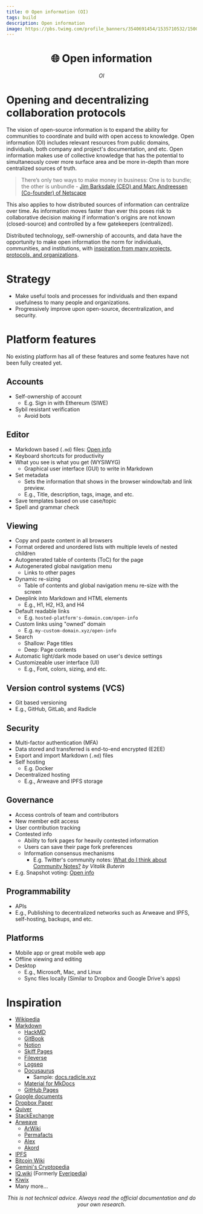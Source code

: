```yaml
---
title: 🌐 Open information (OI)
tags: build
description: Open information
image: https://pbs.twimg.com/profile_banners/3540691454/1535710532/1500x500
---
```


<h1 style="text-align: center;">🌐 Open information</h1>

<p style="text-align: center; font-style: italic;">OI </p>


# Opening and decentralizing collaboration protocols

The vision of open-source information is to expand the ability for communities to coordinate and build with open access to knowledge. Open information (OI) includes relevant resources from public domains, individuals, both company and project's documentation, and etc. Open information makes use of collective knowledge that has the potential to simultaneously cover more surface area and be more in-depth than more centralized sources of truth.

> There’s only two ways to make money in business: One is to bundle; the other is unbundle - [Jim Barksdale (CEO) and Marc Andreessen (Co-founder) of Netscape](https://a16z.com/2013/12/18/the-future-of-work-cars-and-the-wisdom-in-saying-no/)

This also applies to how distributed sources of information can centralize over time. As information moves faster than ever this poses risk to collaborative decision making if information's origins are not known (closed-source) and controlled by a few gatekeepers (centralized).

Distributed technology, self-ownership of accounts, and data have the opportunity to make open information the norm for individuals, communities, and institutions, with [inspiration from many projects, protocols, and organizations](#Inspiration).


# Strategy

- Make useful tools and processes for individuals and then expand usefulness to many people and organizations.
- Progressively improve upon open-source, decentralization, and security.


# Platform features

No existing platform has all of these features and some features have not been fully created yet.

## Accounts

- Self-ownership of account
    - E.g. Sign in with Ethereum (SIWE)
- Sybil resistant verification
    - Avoid bots

## Editor

- Markdown based (`.md`) files: [Open info](https://hackmd.io/@openinfo/markdown)
- Keyboard shortcuts for productivity
- What you see is what you get (WYSIWYG)
    - Graphical user interface (GUI) to write in Markdown
- Set metadata
    - Sets the information that shows in the browser window/tab and link preview.
    - E.g., Title, description, tags, image, and etc.
- Save templates based on use case/topic
- Spell and grammar check

## Viewing

- Copy and paste content in all browsers
- Format ordered and unordered lists with multiple levels of nested children
- Autogenerated table of contents (ToC) for the page
- Autogenerated global navigation menu
    - Links to other pages
- Dynamic re-sizing
    - Table of contents and global navigation menu re-size with the screen 
- Deeplink into Markdown and HTML elements
    - E.g., H1, H2, H3, and H4
- Default readable links
    - E.g. `hosted-platform's-domain.com/open-info`
- Custom links using "owned" domain
    - E.g. `my-custom-domain.xyz/open-info`
- Search
    - Shallow: Page titles
    - Deep: Page contents
- Automatic light/dark mode based on user's device settings
- Customizeable user interface (UI)
    - E.g., Font, colors, sizing, and etc.

## Version control systems (VCS)

- Git based versioning
- E.g., GitHub, GitLab, and Radicle

## Security

- Multi-factor authentication (MFA)
- Data stored and transferred is end-to-end encrypted (E2EE)
- Export and import Markdown (`.md`) files
- Self hosting
    - E.g. Docker
- Decentralized hosting
    - E.g., Arweave and IPFS storage

## Governance

- Access controls of team and contributors
- New member edit access
- User contribution tracking
- Contested info
    - Ability to fork pages for heavily contested information
    - Users can save their page fork preferences
    - Information consensus mechanisms
        - E.g. Twitter's community notes: [What do I think about Community Notes?](https://vitalik.eth.limo/general/2023/08/16/communitynotes.html) *by Vitalik Buterin*
- E.g. Snapshot voting: [Open info](https://hackmd.io/@openinfo/daos#Snapshot-voting)

## Programmability

- APIs
- E.g., Publishing to decentralized networks such as Arweave and IPFS, self-hosting, backups, and etc.

## Platforms

- Mobile app or great mobile web app
- Offline viewing and editing
- Desktop
    - E.g., Microsoft, Mac, and Linux
    - Sync files locally (Similar to Dropbox and Google Drive's apps)

# Inspiration

- [Wikipedia](https://www.wikipedia.org)
- [Markdown](https://hackmd.io/@openinfo/markdown)
    - [HackMD](https://hackmd.io/@openinfo/hackmd)
    - [GitBook](https://openguide.gitbook.io/gitbook)
    - [Notion](https://openguide.notion.site/openguide/Notion-f2be2968060847d08307f685d2af861d)
    - [Skiff Pages](https://app.skiff.com/docs/30e628c2-ad96-499c-9955-29c76d87e739#gynNAXdPNN2hkOByLitx+b5jAygdM7Q9OUfYBNkVWOA=)
    - [Fileverse](https://hackmd.io/@openinfo/fileverse)
    - [Logseq](https://logseq.com)
    - [Docusaurus](https://docusaurus.io)
        - Sample: [docs.radicle.xyz](https://docs.radicle.xyz/)
    - [Material for MkDocs](https://squidfunk.github.io/mkdocs-material)
    - [GitHub Pages](https://pages.github.com)
- [Google documents](https://docs.google.com/document/d/1h5SlVd8rRue17lOPDPNXifzc3TyhHZ987n9KuKSze-U/edit#heading=h.buz70iz4rq18)
- [Dropbox Paper](https://www.dropbox.com/paper)
- [Quiver](https://happenapps.com)
- [StackExchange](https://stackexchange.com)
- [Arweave](https://hackmd.io/@openinfo/arweave)
    - [ArWiki](https://arwiki.wiki)
    - [Permafacts](https://permafacts.arweave.dev)
    - [Alex](https://alex.arweave.dev)
    - [Akord](https://hackmd.io/@openinfo/akord)
- [IPFS](https://docs.google.com/document/u/0/d/1BEauu3Ohyf8IAjrRgos7qOUYw17Q-5LjMdLq72BY0ck/edit)
- [Bitcoin Wiki](https://en.bitcoin.it/wiki/Main_Page)
- [Gemini's Cryptopedia](https://www.gemini.com/cryptopedia)
- [IQ.wiki](https://iq.wiki) (Formerly [Everipedia](https://everipedia.org/about))
- [Kiwix](https://www.kiwix.org/en/about)
- Many more...

<p style="text-align: center; font-style: italic">This is not technical advice. Always read the official documentation and do your own research.</p>